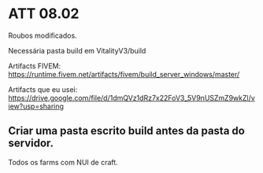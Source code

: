 
# ATT 08.02
Roubos modificados.

Necessária pasta build em VitalityV3/build

Artifacts FIVEM: https://runtime.fivem.net/artifacts/fivem/build_server_windows/master/

Artifacts que eu usei: https://drive.google.com/file/d/1dmQVz1dRz7x22FoV3_5V9nUSZmZ9wkZl/view?usp=sharing

Criar uma pasta escrito build antes da pasta do servidor.
-----------------------------------------------------

Todos os farms com NUI de craft.
